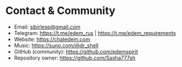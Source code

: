 # Contact & Community

- Email: sibirlesp@gmail.com
- Telegram: https://t.me/edem_rus | https://t.me/edem_requirements
- Website: https://chatedem.com
- Music: https://suno.com/@dr_shell
- GitHub (community): https://github.com/edemspirit
- Repository owner: https://github.com/Sasha777sh
